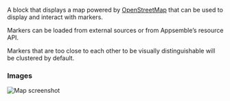 A block that displays a map powered by [OpenStreetMap](https://www.openstreetmap.org/about) that can
be used to display and interact with markers.

Markers can be loaded from external sources or from Appsemble’s resource API.

Markers that are too close to each other to be visually distinguishable will be clustered by
default.

### Images

![Map screenshot](https://gitlab.com/appsemble/appsemble/-/raw/0.35.3/config/assets/map.png)
